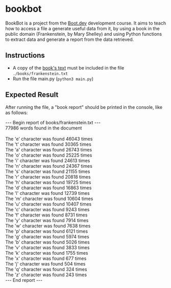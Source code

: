 # bookbot
BookBot is a project from the [Boot.dev](https://boot.dev) development course. It aims to teach how to access a file a generate useful data from it, by using a book in the public domain (Frankenstein, by Mary Shelley) and using Python functions to extract data and generate a report from the data retrieved.

## Instructions
- A copy of the [book's text](https://raw.githubusercontent.com/asweigart/codebreaker/master/frankenstein.txt) must be included in the file `./books/frankenstein.txt`
- Run the file main.py (`python3 main.py`)

## Expected Result
After running the file, a "book report" should be printed in the console, like as follows:

--- Begin report of books/frankenstein.txt ---\
77986 words found in the document\
\
The 'e' character was found 46043 times\
The 't' character was found 30365 times\
The 'a' character was found 26743 times\
The 'o' character was found 25225 times\
The 'i' character was found 24613 times\
The 'n' character was found 24367 times\
The 's' character was found 21155 times\
The 'r' character was found 20818 times\
The 'h' character was found 19725 times\
The 'd' character was found 16863 times\
The 'l' character was found 12739 times\
The 'm' character was found 10604 times\
The 'u' character was found 10407 times\
The 'c' character was found 9243 times\
The 'f' character was found 8731 times\
The 'y' character was found 7914 times\
The 'w' character was found 7638 times\
The 'p' character was found 6121 times\
The 'g' character was found 5974 times\
The 'b' character was found 5026 times\
The 'v' character was found 3833 times\
The 'k' character was found 1755 times\
The 'x' character was found 677 times\
The 'j' character was found 504 times\
The 'q' character was found 324 times\
The 'z' character was found 243 times\
--- End report ---
